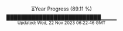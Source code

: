 <p align="center">
⏳Year Progress (89.11 %) <br>
██████████████████████████▁▁▁▁ <br>
<sub>Updated: Wed, 22 Nov 2023 06:22:46 GMT</sub>
</p>

